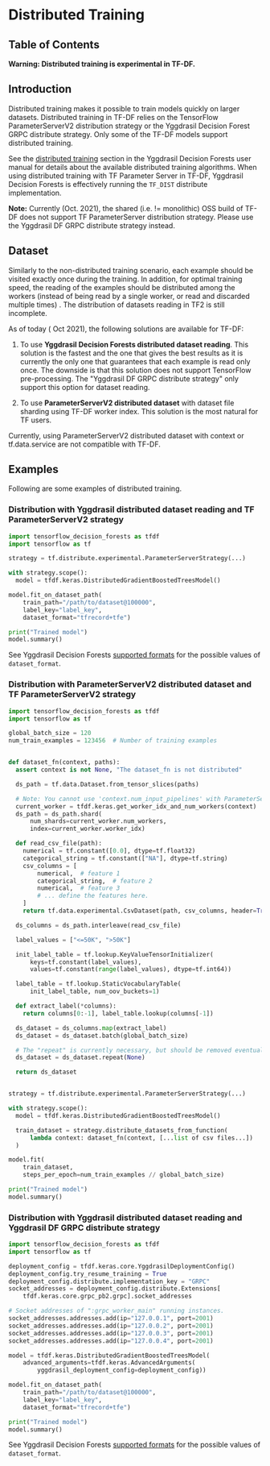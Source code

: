 # Distributed Training

<!-- docs_infra:strip_begin -->

## Table of Contents

<!--ts-->

<!--te-->

<!-- docs_infra:strip_end -->

**Warning: Distributed training is experimental in TF-DF.**

## Introduction

Distributed training makes it possible to train models quickly on larger
datasets. Distributed training in TF-DF relies on the TensorFlow
ParameterServerV2 distribution strategy or the Yggdrasil Decision Forest GRPC
distribute strategy. Only some of the TF-DF models support distributed training.

See the
[distributed training](https://github.com/google/yggdrasil-decision-forests/blob/main/documentation/user_manual.md#distributed-training)
section in the Yggdrasil Decision Forests user manual for details about the
available distributed training algorithms. When using distributed training with
TF Parameter Server in TF-DF, Yggdrasil Decision Forests is effectively running
the `TF_DIST` distribute implementation.

**Note:** Currently (Oct. 2021), the shared (i.e. != monolithic) OSS build of
TF-DF does not support TF ParameterServer distribution strategy. Please use the
Yggdrasil DF GRPC distribute strategy instead.

## Dataset

Similarly to the non-distributed training scenario, each example should be
visited exactly once during the training. In addition, for optimal training
speed, the reading of the examples should be distributed among the workers
(instead of being read by a single worker, or read and discarded multiple times)
. The distribution of datasets reading in TF2 is still incomplete.

As of today ( Oct 2021), the following solutions are available for TF-DF:

1.  To use **Yggdrasil Decision Forests distributed dataset reading**. This
    solution is the fastest and the one that gives the best results as it is
    currently the only one that guarantees that each example is read only once.
    The downside is that this solution does not support TensorFlow
    pre-processing. The "Yggdrasil DF GRPC distribute strategy" only support
    this option for dataset reading.

2.  To use **ParameterServerV2 distributed dataset** with dataset file sharding
    using TF-DF worker index. This solution is the most natural for TF users.

Currently, using ParameterServerV2 distributed dataset with context or
tf.data.service are not compatible with TF-DF.

## Examples

Following are some examples of distributed training.

### Distribution with Yggdrasil distributed dataset reading and TF ParameterServerV2 strategy

```python
import tensorflow_decision_forests as tfdf
import tensorflow as tf

strategy = tf.distribute.experimental.ParameterServerStrategy(...)

with strategy.scope():
  model = tfdf.keras.DistributedGradientBoostedTreesModel()

model.fit_on_dataset_path(
    train_path="/path/to/dataset@100000",
    label_key="label_key",
    dataset_format="tfrecord+tfe")

print("Trained model")
model.summary()
```

See Yggdrasil Decision Forests
[supported formats](https://github.com/google/yggdrasil-decision-forests/blob/main/documentation/user_manual.md#dataset-path-and-format)
for the possible values of `dataset_format`.

### Distribution with ParameterServerV2 distributed dataset and TF ParameterServerV2 strategy

```python
import tensorflow_decision_forests as tfdf
import tensorflow as tf

global_batch_size = 120
num_train_examples = 123456  # Number of training examples


def dataset_fn(context, paths):
  assert context is not None, "The dataset_fn is not distributed"

  ds_path = tf.data.Dataset.from_tensor_slices(paths)

  # Note: You cannot use 'context.num_input_pipelines' with ParameterServerV2.
  current_worker = tfdf.keras.get_worker_idx_and_num_workers(context)
  ds_path = ds_path.shard(
      num_shards=current_worker.num_workers,
      index=current_worker.worker_idx)

  def read_csv_file(path):
    numerical = tf.constant([0.0], dtype=tf.float32)
    categorical_string = tf.constant(["NA"], dtype=tf.string)
    csv_columns = [
        numerical,  # feature 1
        categorical_string,  # feature 2
        numerical,  # feature 3
        # ... define the features here.
    ]
    return tf.data.experimental.CsvDataset(path, csv_columns, header=True)

  ds_columns = ds_path.interleave(read_csv_file)

  label_values = ["<=50K", ">50K"]

  init_label_table = tf.lookup.KeyValueTensorInitializer(
      keys=tf.constant(label_values),
      values=tf.constant(range(label_values), dtype=tf.int64))

  label_table = tf.lookup.StaticVocabularyTable(
      init_label_table, num_oov_buckets=1)

  def extract_label(*columns):
    return columns[0:-1], label_table.lookup(columns[-1])

  ds_dataset = ds_columns.map(extract_label)
  ds_dataset = ds_dataset.batch(global_batch_size)

  # The "repeat" is currently necessary, but should be removed eventually.
  ds_dataset = ds_dataset.repeat(None)

  return ds_dataset


strategy = tf.distribute.experimental.ParameterServerStrategy(...)

with strategy.scope():
  model = tfdf.keras.DistributedGradientBoostedTreesModel()

  train_dataset = strategy.distribute_datasets_from_function(
      lambda context: dataset_fn(context, [...list of csv files...])
  )

model.fit(
    train_dataset,
    steps_per_epoch=num_train_examples // global_batch_size)

print("Trained model")
model.summary()
```

### Distribution with Yggdrasil distributed dataset reading and Yggdrasil DF GRPC distribute strategy

```python
import tensorflow_decision_forests as tfdf
import tensorflow as tf

deployment_config = tfdf.keras.core.YggdrasilDeploymentConfig()
deployment_config.try_resume_training = True
deployment_config.distribute.implementation_key = "GRPC"
socket_addresses = deployment_config.distribute.Extensions[
    tfdf.keras.core.grpc_pb2.grpc].socket_addresses

# Socket addresses of ":grpc_worker_main" running instances.
socket_addresses.addresses.add(ip="127.0.0.1", port=2001)
socket_addresses.addresses.add(ip="127.0.0.2", port=2001)
socket_addresses.addresses.add(ip="127.0.0.3", port=2001)
socket_addresses.addresses.add(ip="127.0.0.4", port=2001)

model = tfdf.keras.DistributedGradientBoostedTreesModel(
    advanced_arguments=tfdf.keras.AdvancedArguments(
        yggdrasil_deployment_config=deployment_config))

model.fit_on_dataset_path(
    train_path="/path/to/dataset@100000",
    label_key="label_key",
    dataset_format="tfrecord+tfe")

print("Trained model")
model.summary()
```

See Yggdrasil Decision Forests
[supported formats](https://github.com/google/yggdrasil-decision-forests/blob/main/documentation/user_manual.md#dataset-path-and-format)
for the possible values of `dataset_format`.
